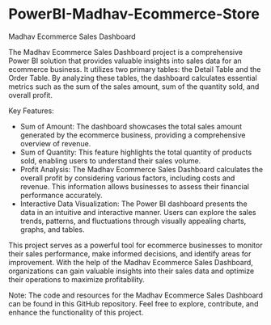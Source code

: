 # PowerBI-Madhav-Ecommerce-Store
Madhav Ecommerce Sales Dashboard

The Madhav Ecommerce Sales Dashboard project is a comprehensive Power BI solution that provides valuable insights into sales data for an ecommerce business. It utilizes two primary tables: the Detail Table and the Order Table. By analyzing these tables, the dashboard calculates essential metrics such as the sum of the sales amount, sum of the quantity sold, and overall profit.

Key Features:
- Sum of Amount: The dashboard showcases the total sales amount generated by the ecommerce business, providing a comprehensive overview of revenue.
- Sum of Quantity: This feature highlights the total quantity of products sold, enabling users to understand their sales volume.
- Profit Analysis: The Madhav Ecommerce Sales Dashboard calculates the overall profit by considering various factors, including costs and revenue. This information allows businesses to assess their financial performance accurately.
- Interactive Data Visualization: The Power BI dashboard presents the data in an intuitive and interactive manner. Users can explore the sales trends, patterns, and fluctuations through visually appealing charts, graphs, and tables.

This project serves as a powerful tool for ecommerce businesses to monitor their sales performance, make informed decisions, and identify areas for improvement. With the help of the Madhav Ecommerce Sales Dashboard, organizations can gain valuable insights into their sales data and optimize their operations to maximize profitability.

Note: The code and resources for the Madhav Ecommerce Sales Dashboard can be found in this GitHub repository. Feel free to explore, contribute, and enhance the functionality of this project.
